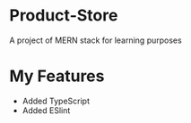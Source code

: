 # Product-Store

A project of MERN stack for learning purposes

# My Features

- Added TypeScript
- Added ESlint
